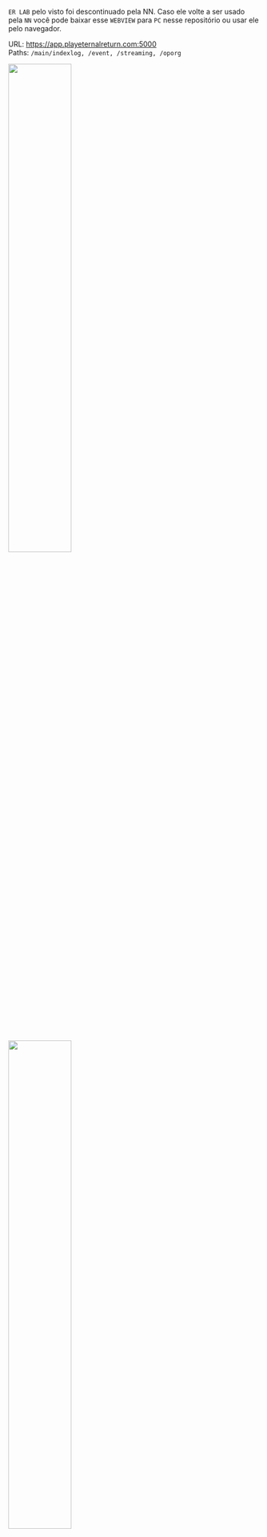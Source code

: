 `ER LAB` pelo visto foi descontinuado pela NN. Caso ele volte a ser usado pela `NN` você pode baixar esse `WEBVIEW` para `PC` nesse repositório ou usar ele pelo navegador.

URL: https://app.playeternalreturn.com:5000<br>
Paths: `/main/indexlog, /event, /streaming, /oporg`

<img src="https://i.imgur.com/wbQ6EHQ.png" width="50%">
<img src="https://i.imgur.com/TVrjIYY.png" width="50%">
